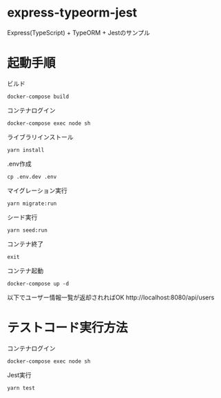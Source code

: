 # express-typeorm-jest
Express(TypeScript) + TypeORM + Jestのサンプル

# 起動手順
ビルド
```
docker-compose build
```

コンテナログイン
```
docker-compose exec node sh
```

ライブラリインストール
```
yarn install
```

.env作成
```
cp .env.dev .env
```

マイグレーション実行
```
yarn migrate:run
```

シード実行
```
yarn seed:run
```

コンテナ終了
```
exit
```

コンテナ起動
```
docker-compose up -d
```

以下でユーザー情報一覧が返却されればOK
http://localhost:8080/api/users

# テストコード実行方法
コンテナログイン
```
docker-compose exec node sh
```

Jest実行
```
yarn test
```
